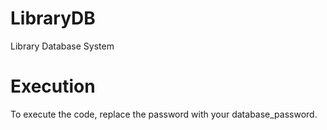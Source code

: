 # LibraryDB
Library Database System
# Execution
To execute the code, replace the password with  your database_password.
